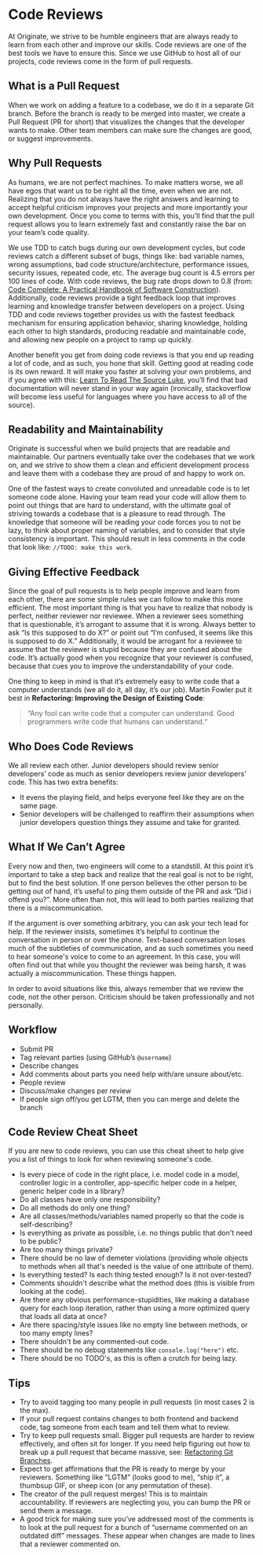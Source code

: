 # Code Reviews

At Originate, we strive to be humble engineers that are always ready to learn from each other and improve our skills. Code reviews are one of the best
tools we have to ensure this. Since we use GitHub to host all of our projects, code reviews come in the form of pull requests.

## What is a Pull Request

When we work on adding a feature to a codebase, we do it in a separate Git branch. Before the branch is ready to be merged into master, we create a Pull
Request (PR for short) that visualizes the changes that the developer wants to make. Other team members can make sure the changes are good, or suggest
improvements.

## Why Pull Requests

As humans, we are not perfect machines. To make matters worse, we all have egos that want us to be right all the time, even when we are not. Realizing that you
do not always have the right answers and learning to accept helpful criticism improves your projects and more importantly your own development. Once you come to
terms with this, you’ll find that the pull request allows you to learn extremely fast and constantly raise the bar on your team’s code quality.

We use TDD to catch bugs during our own development cycles, but code reviews catch a different subset of bugs, things like: bad variable names, wrong assumptions,
bad code structure/architecture, performance issues, security issues, repeated code, etc. The average bug count is 4.5 errors per 100 lines of code. With code reviews,
the bug rate drops down to 0.8 (from: [Code Complete: A Practical Handbook of Software Construction](http://www.amazon.com/Code-Complete-Practical-Handbook-Construction/dp/0735619670)).
Additionally, code reviews provide a tight feedback loop that improves learning and knowledge transfer between developers on a project. Using TDD and code reviews
together provides us with the fastest feedback mechanism for ensuring application behavior, sharing knowledge, holding each other to high standards, producing readable
and maintainable code, and allowing new people on a project to ramp up quickly.

Another benefit you get from doing code reviews is that you end up reading a lot of code, and as such, you hone that skill. Getting good at reading code is
its own reward. It will make you faster at solving your own problems, and if you agree with this:
[Learn To Read The Source Luke](http://blog.codinghorror.com/learn-to-read-the-source-luke/),
you’ll find that bad documentation will never stand in your way again (ironically, stackoverflow will become less useful for languages where you have access to
all of the source).

## Readability and Maintainability

Originate is successful when we build projects that are readable and maintainable. Our partners eventually take over the codebases that we work on, and we
strive to show them a clean and efficient development process and leave them with a codebase they are proud of and happy to work on.

One of the fastest ways to create convoluted and unreadable code is to let someone code alone. Having your team read your code will allow them to point out
things that are hard to understand, with the ultimate goal of striving towards a codebase that is a pleasure to read through. The knowledge
that someone will be reading your code forces you to not be lazy, to think about proper naming of variables, and to consider that style consistency is important.
This should result in less comments in the code that look like: `//TODO: make this work`.

## Giving Effective Feedback

Since the goal of pull requests is to help people improve and learn from each other, there are some simple rules we can follow to make this more efficient.
The most important thing is that you have to realize that nobody is perfect, neither reviewer nor reviewee. When a reviewer sees something that is questionable,
it’s arrogant to assume that it is wrong. Always better to ask “Is this supposed to do X?” or point out “I’m confused, it seems like this is supposed to do X.”
Additionally, it would be arrogant for a reviewee to assume that the reviewer is stupid because they are confused about the code. It’s actually good when
you recognize that your reviewer is confused, because that cues you to improve the understandability of your code.

One thing to keep in mind is that it’s extremely easy to write code that a computer understands (we all do it, all day, it’s our job). Martin Fowler put it
best in __Refactoring: Improving the Design of Existing Code__:

> “Any fool can write code that a computer can understand. Good programmers write code that humans can understand.“


## Who Does Code Reviews

We all review each other. Junior developers should review senior developers’ code as much as senior developers review junior developers’ code. This has two
extra benefits:

* It evens the playing field, and helps everyone feel like they are on the same page.
* Senior developers will be challenged to reaffirm their assumptions when junior developers question things they assume and take for granted.


## What If We Can’t Agree

Every now and then, two engineers will come to a standstill. At this point it’s important to take a step back and realize that the real goal is not to be
right, but to find the best solution. If one person believes the other person to be getting out of hand, it’s useful to ping them outside of the PR and ask
“Did i offend you?”. More often than not, this will lead to both parties realizing that there is a miscommunication.

If the argument is over something arbitrary, you can ask your tech lead for help. If the reviewer insists, sometimes it’s helpful to continue the conversation in person or over the phone. Text-based conversation loses much of the subtleties of communication, and as such sometimes you need
to hear someone's voice to come to an agreement. In this case, you will often find out that while you thought the reviewer was being harsh, it was actually a
miscommunication. These things happen.

In order to avoid situations like this, always remember that we review the code, not the other person. Criticism should be taken professionally and not personally.

## Workflow

* Submit PR
* Tag relevant parties (using GitHub’s `@username`)
* Describe changes
* Add comments about parts you need help with/are unsure about/etc.
* People review
* Discuss/make changes per review
* If people sign off/you get LGTM, then you can merge and delete the branch

## Code Review Cheat Sheet

If you are new to code reviews, you can use this cheat sheet to help give you a list of things to look for when reviewing someone's code.

* Is every piece of code in the right place, i.e. model code in a model, controller logic in a controller, app-specific helper code in a helper,
generic helper code in a library?
* Do all classes have only one responsibility?
* Do all methods do only one thing?
* Are all classes/methods/variables named properly so that the code is self-describing?
* Is everything as private as possible, i.e. no things public that don't need to be public?
* Are too many things private?
* There should be no law of demeter violations (providing whole objects to methods when all that's needed is the value of one attribute of them).
* Is everything tested? Is each thing tested enough? Is it not over-tested?
* Comments shouldn't describe what the method does (this is visible from looking at the code).
* Are there any obvious performance-stupidities, like making a database query for each loop iteration, rather than using a more optimized query
that loads all data at once?
* Are there spacing/style issues like no empty line between methods, or too many empty lines?
* There shouldn't be any commented-out code.
* There should be no debug statements like `console.log("here")` etc.
* There should be no TODO's, as this is often a crutch for being lazy.

## Tips

* Try to avoid tagging too many people in pull requests (in most cases 2 is the max).
* If your pull request contains changes to both frontend and backend code, tag someone from each team and tell them what to review.
* Try to keep pull requests small. Bigger pull requests are harder to review effectively, and often sit for longer. If you need help figuring out how to
break up a pull request that became massive, see: [Refactoring Git Branches](http://blog.originate.com/blog/2014/04/19/refactoring_git_branches/).
* Expect to get affirmations that the PR is ready to merge by your reviewers. Something like “LGTM” (looks good to me), “ship it”, a thumbsup GIF, or sheep
icon (or any permutation of these).
* The creator of the pull request merges! This is to maintain accountability. If reviewers are neglecting you, you can bump the PR or send them a message.
* A good trick for making sure you’ve addressed most of the comments is to look at the pull request for a bunch of “username commented on an outdated diff”
messages. These appear when changes are made to lines that a reviewer commented on.
